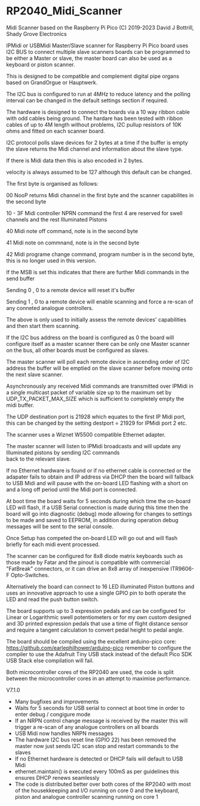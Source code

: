 # RP2040_Midi_Scanner
Midi Scanner based on the Raspberry Pi Pico
(C) 2019-2023 David J Bottrill, Shady Grove Electronics

  IPMidi or USBMidi Master/Slave scanner for Raspberry Pi Pico board uses I2C BUS to connect multiple slave scanners
  boards can be programmed to be either a Master or slave, the master board can also be used as a keyboard or piston scanner. 
  
  This is designed to be compatible and complement digital pipe organs based on GrandOrgue or Hauptwerk.
  
  The I2C bus is configured to run at 4MHz to reduce latency and the polling interval can be changed in 
  the default settings section if required.
  
  The hardware is designed to connect the boards via a 10 way ribbon cable with odd cables being ground. The hardare has been tested
  with ribbon cables of up to 4M length without problems, I2C pullup resistors of 10K ohms and fitted on each scanner board.
  
  I2C protocol polls slave devices for 2 bytes at a time if the buffer is empty the slave returns
  the Midi channel and information about the slave type.
  
  If there is Midi data then this is also encoded in 2 bytes.
  
  velocity is always assumed to be 127 although this default can be changed.
  
  The first byte is organised as follows:
  
  00      NooP returns Midi channel in the first byte and the scanner capabilites in the second byte
  
  10 - 3F Midi controller NPRN command the first 4 are reserved for swell channels and the rest Illuminated Pistons
  
  40      Midi note off command, note is in the second byte
  
  41      Midi note on commnand, note is in the second byte
  
  42      Midi programe change command, program number is in the second byte, this is no longer used in this version.
  
  If the MSB is set this indicates that there are further Midi commands in the send buffer
  
  Sending 0 , 0 to a remote device will reset it's buffer
  
  Sending 1 , 0 to a remote device will enable scanning and force a re-scan of any conneted analogue controllers.
  
  The above is only used to initially assess the remote devices' capabilities and then start them scanning.
  
  If the I2C bus address on the board is configured as 0 the board will configure itself as a master scanner
  there can be only one Master scanner on the bus, all other boards must be configured as slaves.
  
  The master scanner will poll each remote device in ascending order of I2C address
  the buffer will be emptied on the slave scanner before moving onto the next slave scanner.
  
  Asynchronously any received Midi commands are transmitted over IPMidi in a single 
  multicast packet of variable size up to the maximum set by UDP_TX_PACKET_MAX_SIZE which is sufficient to completely empty the midi buffer.
  
  The UDP destination port is 21928 which equates to the first IP Midi port, this can be changed
  by the setting destport = 21929 for IPMidi port 2 etc.
  
  The scanner uses a Wiznet W5500 compatible Ethernet adapter. 
  
  The master scanner will listen to IPMidi broadcasts and will update any Illuminated pistons by sending I2C commands   
  back to the relevant slave.
  
  If no Ethernet hardware is found or if no ethernet cable is connected or the adapater fails to obtain and IP address via DHCP
  then the board will fallback to USB Midi and will pause with the on-board LED flashing with a short on and a long off period until
  the Midi port is connected.
  
  At boot time the board waits for 5 seconds during which time the on-board LED will flash, if a USB Serial connection
  is made during this time then the board will go into diagnostic (debug) mode allowing for changes to settings to be made 
  and saved to EEPROM, in addition during operation debug messages will be sent to the serial console.
  
  Once Setup has competed the on-board LED will go out and will flash briefly for each midi event processed. 
   
  The scanner can be configured for 8x8 diode matrix keyboards such as those made by Fatar and the pinout is compatible with
  commercial "FatBreak" connectors, or it can drive an 8x8 array of inexpensive ITR9606-F Opto-Switches. 
  
  Alternatively the board can connect to 16 LED illuminated Piston buttons and uses an innovative approach to use 
  a single GPIO pin to both operate the LED and read the push button switch.
       
  The board supports up to 3 expression pedals and can be configured for Linear or Logarithmic swell potentiometers 
  or for my own custom designed and 3D printed expression pedals that use a time of flight distance sensor and require 
  a tangent calculation to convert pedal height to pedal angle.
  
  The board should be compiled using the excellent arduino-pico core: https://github.com/earlephilhower/arduino-pico 
  remember to configure the compiler to use the Adafruit Tiny USB stack instead of the default Pico SDK USB Stack else compilation 
  will fail.
  
  Both microcontroller cores of the RP2040 are used, the code is split between the microcontroller cores in an attempt to maximise
  performance.
  
  V7.1.0
  * Many bugfixes and improvements
  * Waits for 5 seconds for USB serial to connect at boot time in order to enter debug / congigure mode
  * If an NRPN control change message is received by the master this will trigger a re-scan of any analogue controllers on all boards
  * USB Midi now handles NRPN messages  
  * The hardware I2C bus reset line (GPIO 22) has been removed the master now just sends I2C scan stop and restart commands to the slaves
  * If no Ethernet hardware is detected or DHCP fails will default to USB Midi
  * ethernet.maintain() is executed every 100mS as per guidelines this ensures DHCP renews seamlessly
  * The code is distributed better over both cores of the RP2040 with most of the housekkeeping and I/O running on core 0
    and the keyboard, piston and analogue controller scanning running on core 1
  
